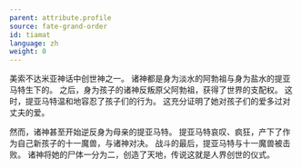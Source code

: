 ```yaml
---
parent: attribute.profile
source: fate-grand-order
id: tiamat
language: zh
weight: 0
---
```


美索不达米亚神话中创世神之一。
诸神都是身为淡水的阿勃祖与身为盐水的提亚马特生下的。
之后，身为孩子的诸神反叛原父阿勃祖，获得了世界的支配权。
这时，提亚马特温和地容忍了孩子们的行为。
这充分证明了她对孩子们的爱多过对丈夫的爱。

然而，诸神甚至开始逆反身为母亲的提亚马特。
提亚马特哀叹、疯狂，产下了作为自己新孩子的十一魔兽，与诸神对决。
战斗的最后，提亚马特与十一魔兽被击败。
诸神将她的尸体一分为二，创造了天地，传说这就是人界创世的仪式。
